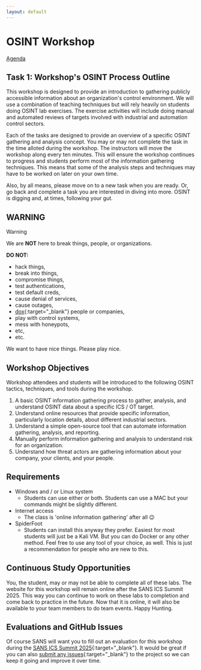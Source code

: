 ```yaml
---
layout: default
---
```


# OSINT Workshop
[Agenda](./index.md)

## Task 1: Workshop's OSINT Process Outline

This workshop is designed to provide an introduction to gathering publicly accessible information about an organization's control environment. We will use a combination of teaching techniques but will rely heavily on students doing OSINT lab exercises. The exercise activities will include doing manual and automated reviews of targets involved with industrial and automation control sectors. 

Each of the tasks are designed to provide an overview of a specific OSINT gathering and analysis concept. You may or may not complete the task in the time alloted during the workshop. The instructors will move the workshop along every ten minutes. This will ensure the workshop continues to progress and students perform most of the information gathering techniques. This means that some of the analysis steps and techniques may have to be worked on later on your own time.

Also, by all means, please move on to a new task when you are ready. Or, go back and complete a task you are interested in diving into more. OSINT is digging and, at times, following your gut.

## WARNING

> [!WARNING]
> We are **NOT** here to break things, people, or organizations.

**DO NOT:**

* hack things, 
* break into things, 
* compromise things, 
* test authentications, 
* test default creds, 
* cause denial of services,
* cause outages,
* [dox](https://en.wikipedia.org/wiki/Doxing){:target="_blank"} people or companies,
* play with control systems,
* mess with honeypots,
* etc,
* etc.

We want to have nice things. Please play nice.

## Workshop Objectives

Workshop attendees and students will be introduced to the following OSINT tactics, techniques, and tools during the workshop.

1. A basic OSINT information gathering process to gather, analysis, and understand OSINT data about a specific ICS / OT target.
2. Understand online resources that provide specific information, particularly location details, about different industrial sectors.
3. Understand a simple open-source tool that can automate information gathering, analysis, and reporting.
4. Manually perform information gathering and analysis to understand risk for an organization.
5. Understand how threat actors are gathering information about your company, your clients, and your people.

## Requirements

* Windows and / or Linux system
    * Students can use either or both. Students can use a MAC but your commands might be slightly different.
* Internet access
    * The class is 'online information gathering' after all :wink:
* SpiderFoot 
    * Students can install this anyway they prefer. Easiest for most students will just be a Kali VM. But you can do Docker or any other method. Feel free to use any tool of your choice, as well. This is just a recommendation for people who are new to this.

## Continuous Study Opportunities

You, the student, may or may not be able to complete all of these labs. The website for this workshop will remain online after the SANS ICS Summit 2025. This way you can continue to work on these labs to completion and come back to practice in the future. Now that it is online, it will also be available to your team members to do team events. Happy Hunting.

## Evaluations and GitHub Issues

Of course SANS will want you to fill out an evaluation for this workshop during the [SANS ICS Summit 2025](https://www.sans.org/cyber-security-training-events/ics-security-summit-2025/){:target="_blank"}. It would be great if you can also [submit any issues](https://github.com/cutaway-security/ics-summit-2025-osint-workshop/issues){:target="_blank"} to the project so we can keep it going and improve it over time.